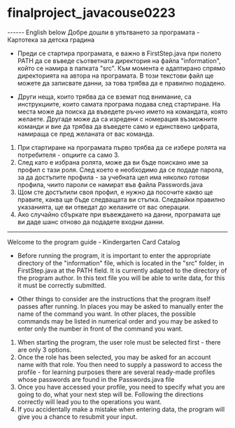 # finalproject_javacouse0223
------ English below
Добре дошли в упътването за програмата - Картотека за детска градина

* Преди се стартира програмата, е важно в FirstStep.java при полето PATH да се въведе съответната директория на файла "information", който се намира в папката "src". Към момента е адаптирано спрямо директорията на автора на програмата. В този текстови файл ще можете да записвате данни, за това трябва да е правилно подадено.

* Други неща, които трябва да се вземат под внимание, са инструкциите, които самата програма подава след стартиране. На места може да поиска да въведете ръчно името на командата, която желаете. Другаде може да са изредени с номерация възможните команди и вие да трябва да въведете само и единствено цифрата, намираща се пред желаната от вас команда.

1. При стартиране на програмата първо трябва да се избере ролята на потребителя - опциите са само 3.
2. След като е избрана ролята, може да ви бъде поискано име за профил с тази роля. След което е необходимо да се подаде парола, за да достъпите профила - за учебната цел има няколко готови профила, чиито пароли се намират във файла Passwords.java
3. Щом сте достъпили своя профил, е нужно да посочите какво ще правите, каква ще бъде следващата ви стъпка. Следвайки правилно указанията, ще ви отведат до желаните от вас операции.
4. Ако случайно сбъркате при въвеждането на данни, програмата ще ви даде шанс отново да подадете входни данни. 

-----
Welcome to the program guide - Kindergarten Card Catalog

* Before running the program, it is important to enter the appropriate directory of the "information" file, which is located in the "src" folder, in FirstStep.java at the PATH field. It is currently adapted to the directory of the program author. In this text file you will be able to write data, for this it must be correctly submitted.

* Other things to consider are the instructions that the program itself passes after running. In places you may be asked to manually enter the name of the command you want. In other places, the possible commands may be listed in numerical order and you may be asked to enter only the number in front of the command you want.

1. When starting the program, the user role must be selected first - there are only 3 options.
2. Once the role has been selected, you may be asked for an account name with that role. You then need to supply a password to access the profile - for learning purposes there are several ready-made profiles whose passwords are found in the Passwords.java file
3. Once you have accessed your profile, you need to specify what you are going to do, what your next step will be. Following the directions correctly will lead you to the operations you want.
4. If you accidentally make a mistake when entering data, the program will give you a chance to resubmit your input. 
